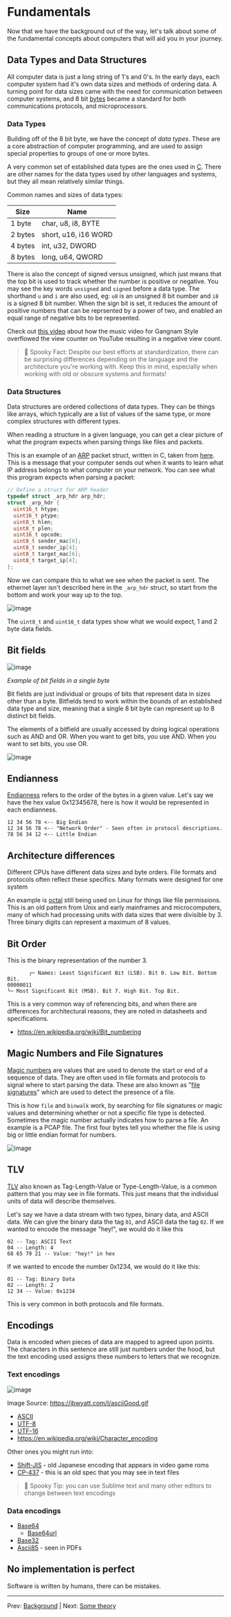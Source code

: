 # Fundamentals

Now that we have the background out of the way, let's talk about some of the fundamental concepts about computers that will aid you in your journey.

## Data Types and Data Structures

All computer data is just a long string of 1's and 0's. In the early days, each computer system had it's own data sizes and methods of ordering data. A turning point for data sizes came with the need for communication between computer systems, and 8 bit [bytes](https://en.wikipedia.org/wiki/Byte) became a standard for both communications protocols, and microprocessors.

### Data Types 

Building off of the 8 bit byte, we have the concept of _data types_. These are a core abstraction of computer programming, and are used to assign special properties to groups of one or more bytes.

A very common set of established data types are the ones used in [C](https://en.wikipedia.org/wiki/C_data_types). There are other names for the data types used by other languages and systems, but they all mean relatively similar things.

Common names and sizes of data types:

| Size | Name |
|------|------|
| 1 byte | char, u8, i8, BYTE |
| 2 bytes | short, u16, i16 WORD |
| 4 bytes | int, u32, DWORD |
| 8 bytes | long, u64, QWORD |

There is also the concept of signed versus unsigned, which just means that the top bit is used to track whether the number is positive or negative. You may see the key words `unsigned` and `signed` before a data type. The shorthand `u` and `i` are also used, eg: `u8` is an unsigned 8 bit number and `i8` is a signed 8 bit number. When the sign bit is set, it reduces the amount of positive numbers that can be reprsented by a power of two, and enabled an equal range of negative bits to be represented.

Check out [this video](https://www.youtube.com/watch?v=vA0Rl6Ne5C8) about how the music video for Gangnam Style overflowed the view counter on YouTube resulting in a negative view count.

> 👻  Spooky Fact: Despite our best efforts at standardization, there can be surprising differences depending on the language and the architecture you're working with. Keep this in mind, especially when working with old or obscure systems and formats!

### Data Structures

Data structures are ordered collections of data types. They can be things like arrays, which typically are a list of values of the same type, or more complex structures with different types.

When reading a structure in a given language, you can get a clear picture of what the program expects when parsing things like files and packets.

This is an example of an [ARP](https://en.wikipedia.org/wiki/Address_Resolution_Protocol) packet struct, written in C, taken from [here](https://www.pdbuchan.com/rawsock/arp.c). This is a message that your computer sends out when it wants to learn what IP address belongs to what computer on your network. You can see what this program expects when parsing a packet:

```c
// Define a struct for ARP header
typedef struct _arp_hdr arp_hdr;
struct _arp_hdr {
  uint16_t htype;
  uint16_t ptype;
  uint8_t hlen;
  uint8_t plen;
  uint16_t opcode;
  uint8_t sender_mac[6];
  uint8_t sender_ip[4];
  uint8_t target_mac[6];
  uint8_t target_ip[4];
};
```

Now we can compare this to what we see when the packet is sent. The ethernet layer isn't described here in the `_arp_hdr` struct, so start from the bottom and work your way up to the top.

![image](https://user-images.githubusercontent.com/26436276/201170741-6d883d48-7bc1-43fc-864d-9096962ad07a.png)

The `uint8_t`  and `uint16_t` data types show what we would expect, 1 and 2 byte data fields.

## Bit fields

![image](https://user-images.githubusercontent.com/26436276/201193088-ef02202d-afd4-4061-81a4-723daebdb221.png)

_Example of bit fields in a single byte_

Bit fields are just individual or groups of bits that represent data in sizes other than a byte. Bitfields tend to work within the bounds of an established data type and size, meaning that a single 8 bit byte can represent up to 8 distinct bit fields.

The elements of a bitfield are usually accessed by doing logical operations such as AND and OR. When you want to get bits, you use AND. When you want to set bits, you use OR.

![image](https://user-images.githubusercontent.com/26436276/201192643-f9f471de-7fb1-4436-b6cf-78ed672bb770.png)

## Endianness

[Endianness](https://en.wikipedia.org/wiki/Endianness) refers to the order of the bytes in a given value.  Let's say we have the hex value 0x12345678, here is how it would be represented in each endianness.

```
12 34 56 78 <-- Big Endian
12 34 56 78 <-- "Network Order" - Seen often in protocol descriptions.
78 56 34 12 <-- Little Endian
```

## Architecture differences

Different CPUs have different data sizes and byte orders. File formats and protocols often reflect these specifics. Many formats were designed for one system 

An example is [octal](https://en.wikipedia.org/wiki/Octal) still being used on Linux for things like file permissions. This is an old pattern from Unix and early mainframes and microcomputers, many of which had processing units with data sizes that were divisible by 3. Three binary digits can represent a maximum of 8 values.

## Bit Order

This is the binary representation of the number 3.
```
       ┌─ Names: Least Significant Bit (LSB). Bit 0. Low Bit. Bottom Bit.
00000011
└─ Most Significant Bit (MSB). Bit 7. High Bit. Top Bit.
```
This is a very common way of referencing bits, and when there are differences for architectural reasons, they are noted in datasheets and specifications.

- https://en.wikipedia.org/wiki/Bit_numbering

## Magic Numbers and File Signatures

[Magic numbers](https://en.wikipedia.org/wiki/Magic_number_(programming)) are values that are used to denote the start or end of a sequence of data. They are often used in file formats and protocols to signal where to start parsing the data. These are also known as "[file signatures](https://en.wikipedia.org/wiki/List_of_file_signatures)" which are used to detect the presence of a file. 

This is how `file` and `binwalk` work, by searching for file signatures or magic values and determining whether or not a specific file type is detected. Sometimes the magic number actually indicates how to parse a file. An example is a PCAP file. The first four bytes tell you whether the file is using big or little endian format for numbers.

![image](https://user-images.githubusercontent.com/26436276/201224213-ac03bcf7-3491-4973-9ba6-95570da5ccbf.png)

## TLV

[TLV](https://en.wikipedia.org/wiki/Type%E2%80%93length%E2%80%93value) also known as Tag-Length-Value or Type-Length-Value, is a common pattern that you may see in file formats. This just means that the individual units of data will describe themselves.

Let's say we have a data stream with two types, binary data, and ASCII data. We can give the binary data the tag `01`, and ASCII data the tag `02`. If we wanted to encode the message "hey!", we would do it like this

```
02 -- Tag: ASCII Text
04 -- Length: 4
68 65 79 21 -- Value: "hey!" in hex
```

If we wanted to encode the number 0x1234, we would do it like this:

```
01 -- Tag: Binary Data
02 -- Length: 2
12 34 -- Value: 0x1234
```

This is very common in both protocols and file formats.

## Encodings

Data is encoded when pieces of data are mapped to agreed upon points. The characters in this sentence are still just numbers under the hood, but the text encoding used assigns these numbers to letters that we recognize.

### Text encodings

![image](https://user-images.githubusercontent.com/26436276/201173992-0dc7e63e-7f5e-47f2-9e27-358fe4766e98.png)

Image Source: https://jbwyatt.com/I/asciiGood.gif

- [ASCII](https://en.wikipedia.org/wiki/ASCII)
- [UTF-8](https://en.wikipedia.org/wiki/UTF-8)
- [UTF-16](https://en.wikipedia.org/wiki/UTF-16)
- https://en.wikipedia.org/wiki/Character_encoding

Other ones you might run into:

- [Shift-JIS](https://en.wikipedia.org/wiki/Shift_JIS) - old Japanese encoding that appears in video game roms
- [CP-437](https://en.wikipedia.org/wiki/Code_page_437) - this is an old spec that you may see in text files

> 👻  Spooky Tip: you can use Sublime text and many other editors to change between text encodings

### Data encodings

- [Base64](https://en.wikipedia.org/wiki/Base64)
    - [Base64url](https://datatracker.ietf.org/doc/html/rfc4648#section-5)
- [Base32](https://en.wikipedia.org/wiki/Base32)
- [Ascii85](https://en.wikipedia.org/wiki/Ascii85) - seen in PDFs

## No implementation is perfect

Software is written by humans, there can be mistakes.

---

Prev: [Background](01_background.md) | Next: [Some theory](03_theory.md)

